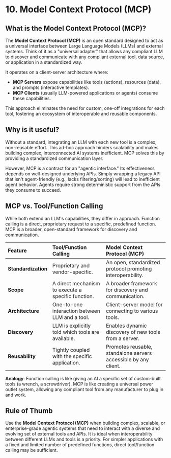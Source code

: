 # 10. Model Context Protocol (MCP)

## What is the Model Context Protocol (MCP)?

The **Model Context Protocol (MCP)** is an open standard designed to act as a universal interface between Large Language Models (LLMs) and external systems. Think of it as a "universal adapter" that allows any compliant LLM to discover and communicate with any compliant external tool, data source, or application in a standardized way.

It operates on a client-server architecture where:
-   **MCP Servers** expose capabilities like tools (actions), resources (data), and prompts (interactive templates).
-   **MCP Clients** (usually LLM-powered applications or agents) consume these capabilities.

This approach eliminates the need for custom, one-off integrations for each tool, fostering an ecosystem of interoperable and reusable components.

## Why is it useful?

Without a standard, integrating an LLM with each new tool is a complex, non-reusable effort. This ad-hoc approach hinders scalability and makes building complex, interconnected AI systems inefficient. MCP solves this by providing a standardized communication layer.

However, MCP is a contract for an "agentic interface." Its effectiveness depends on well-designed underlying APIs. Simply wrapping a legacy API that isn't agent-friendly (e.g., lacks filtering/sorting) will lead to inefficient agent behavior. Agents require strong deterministic support from the APIs they consume to succeed.

## MCP vs. Tool/Function Calling

While both extend an LLM's capabilities, they differ in approach. Function calling is a direct, proprietary request to a specific, predefined function. MCP is a broader, open-standard framework for discovery and communication.

| Feature         | Tool/Function Calling                               | Model Context Protocol (MCP)                                    |
| :-------------- | :-------------------------------------------------- | :-------------------------------------------------------------- |
| **Standardization** | Proprietary and vendor-specific.                    | An open, standardized protocol promoting interoperability.      |
| **Scope**       | A direct mechanism to execute a specific function.  | A broader framework for discovery and communication.            |
| **Architecture**  | One-to-one interaction between LLM and a tool.      | Client-server model for connecting to various tools.            |
| **Discovery**   | LLM is explicitly told which tools are available.   | Enables dynamic discovery of new tools from a server.           |
| **Reusability** | Tightly coupled with the specific application.      | Promotes reusable, standalone servers accessible by any client. |

**Analogy**: Function calling is like giving an AI a specific set of custom-built tools (a wrench, a screwdriver). MCP is like creating a universal power outlet system, allowing any compliant tool from any manufacturer to plug in and work.

## Rule of Thumb

Use the **Model Context Protocol (MCP)** when building complex, scalable, or enterprise-grade agentic systems that need to interact with a diverse and evolving set of external tools and APIs. It is ideal when interoperability between different LLMs and tools is a priority. For simpler applications with a fixed and limited number of predefined functions, direct tool/function calling may be sufficient.
```

